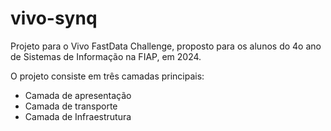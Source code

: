 # vivo-synq
Projeto para o Vivo FastData Challenge, proposto para os alunos do 4o ano de Sistemas de Informação na FIAP, em 2024.

O projeto consiste em três camadas principais:

- Camada de apresentação
- Camada de transporte
- Camada de Infraestrutura
